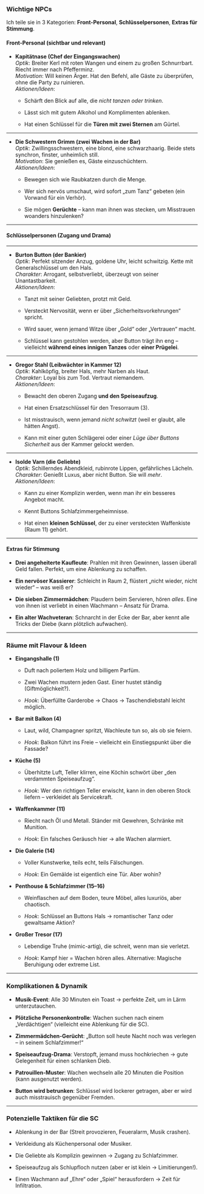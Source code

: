 

###  Wichtige NPCs

Ich teile sie in 3 Kategorien: **Front-Personal**, **Schlüsselpersonen**, **Extras für Stimmung**.

#### Front-Personal (sichtbar und relevant)

- **Kapitätnase (Chef der Eingangswachen)**  
    _Optik_: Breiter Kerl mit roten Wangen und einem zu großen Schnurrbart. Riecht immer nach Pfefferminz.  
    _Motivation_: Will keinen Ärger. Hat den Befehl, alle Gäste zu überprüfen, ohne die Party zu ruinieren.  
    _Aktionen/Ideen_:
    
    - Schärft den Blick auf alle, die _nicht tanzen oder trinken_.
        
    - Lässt sich mit gutem Alkohol und Komplimenten ablenken.
        
    - Hat einen Schlüssel für die **Türen mit zwei Sternen** am Gürtel.

---


- **Die Schwestern Grimm (zwei Wachen in der Bar)**  
    _Optik_: Zwillingsschwestern, eine blond, eine schwarzhaarig. Beide stets synchron, finster, unheimlich still.  
    _Motivation_: Sie genießen es, Gäste einzuschüchtern.  
    _Aktionen/Ideen_:
    
    - Bewegen sich wie Raubkatzen durch die Menge.
        
    - Wer sich nervös umschaut, wird sofort „zum Tanz“ gebeten (ein Vorwand für ein Verhör).
        
    - Sie mögen **Gerüchte** – kann man ihnen was stecken, um Misstrauen woanders hinzulenken?
        

---

#### Schlüsselpersonen (Zugang und Drama)
---
- **Burton Button (der Bankier)**  
    _Optik_: Perfekt sitzender Anzug, goldene Uhr, leicht schwitzig. Kette mit Generalschlüssel um den Hals.  
    _Charakter_: Arrogant, selbstverliebt, überzeugt von seiner Unantastbarkeit.  
    _Aktionen/Ideen_:
    
    - Tanzt mit seiner Geliebten, protzt mit Geld.
        
    - Versteckt Nervosität, wenn er über „Sicherheitsvorkehrungen“ spricht.
        
    - Wird sauer, wenn jemand Witze über „Gold“ oder „Vertrauen“ macht.
        
    - Schlüssel kann gestohlen werden, aber Button trägt ihn eng – vielleicht **während eines innigen Tanzes** oder **einer Prügelei**.

---


- **Gregor Stahl (Leibwächter in Kammer 12)**  
    _Optik_: Kahlköpfig, breiter Hals, mehr Narben als Haut.  
    _Charakter_: Loyal bis zum Tod. Vertraut niemandem.  
    _Aktionen/Ideen_:
    
    - Bewacht den oberen Zugang **und den Speiseaufzug**.
        
    - Hat einen Ersatzschlüssel für den Tresorraum (3).
        
    - Ist misstrauisch, wenn jemand _nicht schwitzt_ (weil er glaubt, alle hätten Angst).
        
    - Kann mit einer guten Schlägerei oder einer _Lüge über Buttons Sicherheit_ aus der Kammer gelockt werden.

---


- **Isolde Varn (die Geliebte)**  
    _Optik_: Schillerndes Abendkleid, rubinrote Lippen, gefährliches Lächeln.  
    _Charakter_: Genießt Luxus, aber nicht Button. Sie will _mehr_.  
    _Aktionen/Ideen_:
    
    - Kann zu einer Komplizin werden, wenn man ihr ein besseres Angebot macht.
        
    - Kennt Buttons Schlafzimmergeheimnisse.
        
    - Hat einen **kleinen Schlüssel**, der zu einer versteckten Waffenkiste (Raum 11) gehört.
        

---

#### Extras für Stimmung

- **Drei angeheiterte Kaufleute**: Prahlen mit ihren Gewinnen, lassen überall Geld fallen. Perfekt, um eine Ablenkung zu schaffen.
    
- **Ein nervöser Kassierer**: Schleicht in Raum 2, flüstert „nicht wieder, nicht wieder“ – was weiß er?
    
- **Die sieben Zimmermädchen**: Plaudern beim Servieren, hören _alles_. Eine von ihnen ist verliebt in einen Wachmann – Ansatz für Drama.
    
- **Ein alter Wachveteran**: Schnarcht in der Ecke der Bar, aber kennt alle Tricks der Diebe (kann plötzlich aufwachen).
    

---

### Räume mit Flavour & Ideen

- **Eingangshalle (1)**
    
    - Duft nach poliertem Holz und billigem Parfüm.
        
    - Zwei Wachen mustern jeden Gast. Einer hustet ständig (Giftmöglichkeit?).
        
    - _Hook_: Überfüllte Garderobe → Chaos → Taschendiebstahl leicht möglich.
        
- **Bar mit Balkon (4)**
    
    - Laut, wild, Champagner spritzt, Wachleute tun so, als ob sie feiern.
        
    - _Hook_: Balkon führt ins Freie – vielleicht ein Einstiegspunkt über die Fassade?
        
- **Küche (5)**
    
    - Überhitzte Luft, Teller klirren, eine Köchin schwört über „den verdammten Speiseaufzug“.
        
    - _Hook_: Wer den richtigen Teller erwischt, kann in den oberen Stock liefern – verkleidet als Servicekraft.
        
- **Waffenkammer (11)**
    
    - Riecht nach Öl und Metall. Ständer mit Gewehren, Schränke mit Munition.
        
    - _Hook_: Ein falsches Geräusch hier → alle Wachen alarmiert.
        
- **Die Galerie (14)**
    
    - Voller Kunstwerke, teils echt, teils Fälschungen.
        
    - _Hook_: Ein Gemälde ist eigentlich eine Tür. Aber wohin?
        
- **Penthouse & Schlafzimmer (15–16)**
    
    - Weinflaschen auf dem Boden, teure Möbel, alles luxuriös, aber chaotisch.
        
    - _Hook_: Schlüssel an Buttons Hals → romantischer Tanz oder gewaltsame Aktion?
        
- **Großer Tresor (17)**
    
    - Lebendige Truhe (mimic-artig), die schreit, wenn man sie verletzt.
        
    - _Hook_: Kampf hier = Wachen hören alles. Alternative: Magische Beruhigung oder extreme List.
        

---

### Komplikationen & Dynamik

- **Musik-Event**: Alle 30 Minuten ein Toast → perfekte Zeit, um in Lärm unterzutauchen.
    
- **Plötzliche Personenkontrolle**: Wachen suchen nach einem „Verdächtigen“ (vielleicht eine Ablenkung für die SC).
    
- **Zimmermädchen-Gerücht**: „Button soll heute Nacht noch was verlegen – in seinem Schlafzimmer!“
    
- **Speiseaufzug-Drama**: Verstopft, jemand muss hochkriechen → gute Gelegenheit für einen schlanken Dieb.
    
- **Patrouillen-Muster**: Wachen wechseln alle 20 Minuten die Position (kann ausgenutzt werden).
    
- **Button wird betrunken**: Schlüssel wird lockerer getragen, aber er wird auch misstrauisch gegenüber Fremden.
    

---

### Potenzielle Taktiken für die SC

- Ablenkung in der Bar (Streit provozieren, Feueralarm, Musik crashen).
    
- Verkleidung als Küchenpersonal oder Musiker.
    
- Die Geliebte als Komplizin gewinnen → Zugang zu Schlafzimmer.
    
- Speiseaufzug als Schlupfloch nutzen (aber er ist klein → Limitierungen!).
    
- Einen Wachmann auf „Ehre“ oder „Spiel“ herausfordern → Zeit für Infiltration.